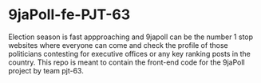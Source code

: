 # 9jaPoll-fe-PJT-63
Election season is fast appproaching and 9japoll can be the number 1 stop websites where everyone can come and check the profile of those politicians contesting for executive offices or any key ranking posts in the country. This repo is meant to contain the front-end code for the 9jaPoll project by team pjt-63.
